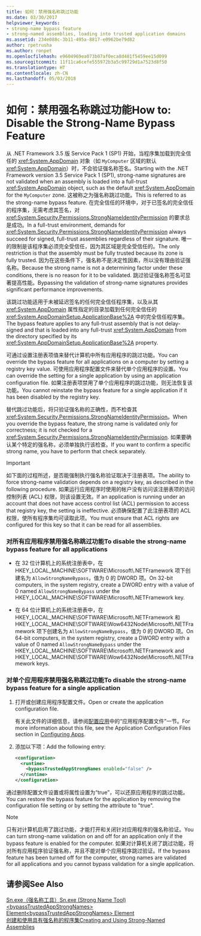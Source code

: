 ```yaml
---
title: 如何：禁用强名称跳过功能
ms.date: 03/30/2017
helpviewer_keywords:
- strong-name bypass feature
- strong-named assemblies, loading into trusted application domains
ms.assetid: 234e088c-3b11-495a-8817-e0962be79d82
author: rpetrusha
ms.author: ronpet
ms.openlocfilehash: e9604969ea073b07af0eca8d481f5459ee15d099
ms.sourcegitcommit: 11f11ca6cefe555972b3a5c99729d1a7523d8f50
ms.translationtype: HT
ms.contentlocale: zh-CN
ms.lasthandoff: 05/03/2018
---
```

# <a name="how-to-disable-the-strong-name-bypass-feature"></a><span data-ttu-id="2c321-102">如何：禁用强名称跳过功能</span><span class="sxs-lookup"><span data-stu-id="2c321-102">How to: Disable the Strong-Name Bypass Feature</span></span>
<span data-ttu-id="2c321-103">从 .NET Framework 3.5 版 Service Pack 1 (SP1) 开始，当程序集加载到完全信任的 <xref:System.AppDomain> 对象（如 `MyComputer` 区域的默认 <xref:System.AppDomain>）时，不会验证强名称签名。</span><span class="sxs-lookup"><span data-stu-id="2c321-103">Starting with the .NET Framework version 3.5 Service Pack 1 (SP1), strong-name signatures are not validated when an assembly is loaded into a full-trust <xref:System.AppDomain> object, such as the default <xref:System.AppDomain> for the `MyComputer` zone.</span></span> <span data-ttu-id="2c321-104">这被称之为强名称跳过功能。</span><span class="sxs-lookup"><span data-stu-id="2c321-104">This is referred to as the strong-name bypass feature.</span></span> <span data-ttu-id="2c321-105">在完全信任的环境中，对于已签名的完全信任的程序集，无需考虑其签名，对 <xref:System.Security.Permissions.StrongNameIdentityPermission> 的要求总是成功。</span><span class="sxs-lookup"><span data-stu-id="2c321-105">In a full-trust environment, demands for <xref:System.Security.Permissions.StrongNameIdentityPermission> always succeed for signed, full-trust assemblies regardless of their signature.</span></span> <span data-ttu-id="2c321-106">唯一的限制是该程序集必须完全受信任，因为其区域是完全受信任的。</span><span class="sxs-lookup"><span data-stu-id="2c321-106">The only restriction is that the assembly must be fully trusted because its zone is fully trusted.</span></span> <span data-ttu-id="2c321-107">因为在这些条件下，强名称不是决定性因素，所以没有理由验证强名称。</span><span class="sxs-lookup"><span data-stu-id="2c321-107">Because the strong name is not a determining factor under these conditions, there is no reason for it to be validated.</span></span> <span data-ttu-id="2c321-108">跳过验证强名称签名可显著提高性能。</span><span class="sxs-lookup"><span data-stu-id="2c321-108">Bypassing the validation of strong-name signatures provides significant performance improvements.</span></span>  
  
 <span data-ttu-id="2c321-109">该跳过功能适用于未被延迟签名的任何完全信任程序集，以及从其 <xref:System.AppDomain> 属性指定的目录加载到任何完全信任的 <xref:System.AppDomainSetup.ApplicationBase%2A> 中的完全信任程序集。</span><span class="sxs-lookup"><span data-stu-id="2c321-109">The bypass feature applies to any full-trust assembly that is not delay-signed and that is loaded into any full-trust <xref:System.AppDomain> from the directory specified by its <xref:System.AppDomainSetup.ApplicationBase%2A> property.</span></span>  
  
 <span data-ttu-id="2c321-110">可通过设置注册表项值来替代计算机中所有应用程序的跳过功能。</span><span class="sxs-lookup"><span data-stu-id="2c321-110">You can override the bypass feature for all applications on a computer by setting a registry key value.</span></span> <span data-ttu-id="2c321-111">可使用应用程序配置文件来替代单个应用程序的设置。</span><span class="sxs-lookup"><span data-stu-id="2c321-111">You can override the setting for a single application by using an application configuration file.</span></span> <span data-ttu-id="2c321-112">如果注册表项禁用了单个应用程序的跳过功能，则无法恢复该功能。</span><span class="sxs-lookup"><span data-stu-id="2c321-112">You cannot reinstate the bypass feature for a single application if it has been disabled by the registry key.</span></span>  
  
 <span data-ttu-id="2c321-113">替代跳过功能后，将只验证强名称的正确性，而不检查其 <xref:System.Security.Permissions.StrongNameIdentityPermission>。</span><span class="sxs-lookup"><span data-stu-id="2c321-113">When you override the bypass feature, the strong name is validated only for correctness; it is not checked for a <xref:System.Security.Permissions.StrongNameIdentityPermission>.</span></span> <span data-ttu-id="2c321-114">如果要确认某个特定的强名称，必须单独执行该检查。</span><span class="sxs-lookup"><span data-stu-id="2c321-114">If you want to confirm a specific strong name, you have to perform that check separately.</span></span>  
  
> [!IMPORTANT]
>  <span data-ttu-id="2c321-115">如下面的过程所述，是否能强制执行强名称验证取决于注册表项。</span><span class="sxs-lookup"><span data-stu-id="2c321-115">The ability to force strong-name validation depends on a registry key, as described in the following procedure.</span></span> <span data-ttu-id="2c321-116">如果运行应用程序时使用的帐户没有访问该注册表项的访问控制列表 (ACL) 权限，则该设置无效。</span><span class="sxs-lookup"><span data-stu-id="2c321-116">If an application is running under an account that does not have access control list (ACL) permission to access that registry key, the setting is ineffective.</span></span> <span data-ttu-id="2c321-117">必须确保配置了此注册表项的 ACL 权限，使所有程序集均可读取此项。</span><span class="sxs-lookup"><span data-stu-id="2c321-117">You must ensure that ACL rights are configured for this key so that it can be read for all assemblies.</span></span>  
  
### <a name="to-disable-the-strong-name-bypass-feature-for-all-applications"></a><span data-ttu-id="2c321-118">对所有应用程序禁用强名称跳过功能</span><span class="sxs-lookup"><span data-stu-id="2c321-118">To disable the strong-name bypass feature for all applications</span></span>  
  
-   <span data-ttu-id="2c321-119">在 32 位计算机上的系统注册表中，在 HKEY_LOCAL_MACHINE\SOFTWARE\Microsoft\\.NETFramework 项下创建名为 `AllowStrongNameBypass`，值为 0 的 DWORD 项。</span><span class="sxs-lookup"><span data-stu-id="2c321-119">On 32-bit computers, in the system registry, create a DWORD entry with a value of 0 named `AllowStrongNameBypass` under the HKEY_LOCAL_MACHINE\SOFTWARE\Microsoft\\.NETFramework key.</span></span>  
  
-   <span data-ttu-id="2c321-120">在 64 位计算机上的系统注册表中，在 HKEY_LOCAL_MACHINE\SOFTWARE\Microsoft\\.NETFramework 和HKEY_LOCAL_MACHINE\SOFTWARE\Wow6432Node\Microsoft\\.NETFramework 项下创建名为 `AllowStrongNameBypass`，值为 0 的 DWORD 项。</span><span class="sxs-lookup"><span data-stu-id="2c321-120">On 64-bit computers, in the system registry, create a DWORD entry with a value of 0 named `AllowStrongNameBypass` under the HKEY_LOCAL_MACHINE\SOFTWARE\Microsoft\\.NETFramework and HKEY_LOCAL_MACHINE\SOFTWARE\Wow6432Node\Microsoft\\.NETFramework keys.</span></span>  
  
### <a name="to-disable-the-strong-name-bypass-feature-for-a-single-application"></a><span data-ttu-id="2c321-121">对单个应用程序禁用强名称跳过功能</span><span class="sxs-lookup"><span data-stu-id="2c321-121">To disable the strong-name bypass feature for a single application</span></span>  
  
1.  <span data-ttu-id="2c321-122">打开或创建应用程序配置文件。</span><span class="sxs-lookup"><span data-stu-id="2c321-122">Open or create the application configuration file.</span></span>  
  
     <span data-ttu-id="2c321-123">有关此文件的详细信息，请参阅[配置应用](../../../docs/framework/configure-apps/index.md)中的“应用程序配置文件”一节。</span><span class="sxs-lookup"><span data-stu-id="2c321-123">For more information about this file, see the Application Configuration Files section in [Configuring Apps](../../../docs/framework/configure-apps/index.md).</span></span>  
  
2.  <span data-ttu-id="2c321-124">添加以下项：</span><span class="sxs-lookup"><span data-stu-id="2c321-124">Add the following entry:</span></span>  
  
    ```xml  
    <configuration>  
      <runtime>  
        <bypassTrustedAppStrongNames enabled="false" />  
      </runtime>  
    </configuration>  
    ```  
  
 <span data-ttu-id="2c321-125">通过删除配置文件设置或将属性设置为“true”，可以还原应用程序的跳过功能。</span><span class="sxs-lookup"><span data-stu-id="2c321-125">You can restore the bypass feature for the application by removing the configuration file setting or by setting the attribute to "true".</span></span>  
  
> [!NOTE]
>  <span data-ttu-id="2c321-126">只有对计算机启用了跳过功能，才能打开和关闭针对应用程序的强名称验证。</span><span class="sxs-lookup"><span data-stu-id="2c321-126">You can turn strong-name validation on and off for an application only if the bypass feature is enabled for the computer.</span></span> <span data-ttu-id="2c321-127">如果对计算机关闭了跳过功能，将对所有应用程序验证强名称，并且不能对单个应用程序跳过验证。</span><span class="sxs-lookup"><span data-stu-id="2c321-127">If the bypass feature has been turned off for the computer, strong names are validated for all applications and you cannot bypass validation for a single application.</span></span>  
  
## <a name="see-also"></a><span data-ttu-id="2c321-128">请参阅</span><span class="sxs-lookup"><span data-stu-id="2c321-128">See Also</span></span>  
 [<span data-ttu-id="2c321-129">Sn.exe（强名称工具）</span><span class="sxs-lookup"><span data-stu-id="2c321-129">Sn.exe (Strong Name Tool)</span></span>](../../../docs/framework/tools/sn-exe-strong-name-tool.md)  
 [<span data-ttu-id="2c321-130">\<bypassTrustedAppStrongNames> Element</span><span class="sxs-lookup"><span data-stu-id="2c321-130">\<bypassTrustedAppStrongNames> Element</span></span>](../../../docs/framework/configure-apps/file-schema/runtime/bypasstrustedappstrongnames-element.md)  
 [<span data-ttu-id="2c321-131">创建和使用具有强名称的程序集</span><span class="sxs-lookup"><span data-stu-id="2c321-131">Creating and Using Strong-Named Assemblies</span></span>](../../../docs/framework/app-domains/create-and-use-strong-named-assemblies.md)

